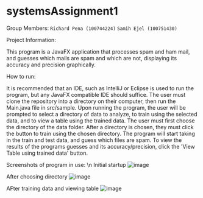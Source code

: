 # systemsAssignment1

Group Members:
`Richard Pena (100744224)`
`Samih Ejel (100751430)`

Project Information:

This program is a JavaFX application that processes spam and ham mail, and guesses which mails are spam and which are not, displaying its accuracy and precision graphically.

How to run:

It is recommended that an IDE, such as IntelliJ or Eclipse is used to run the program, but any JavaFX compatible IDE should suffice.
The user must clone the repository into a directory on their computer, then run the Main.java file in src/sample.
Upon running the program, the user will be prompted to select a directory of data to analyze, to train using the selected data, and to view a table using the trained data. 
The user must first choose the directory of the data folder. 
After a directory is chosen, they must click the button to train using the chosen directory. 
The program will start taking in the train and test data, and guess which files are spam. To view the results of the programs guesses and its accuracy/precision, click the 'View Table using trained data' button.

Screenshots of program in use: \n
Initial startup
![image](https://user-images.githubusercontent.com/59979686/110410367-c5dbef00-8056-11eb-9949-c7fab9169f11.png)

After choosing directory
![image](https://user-images.githubusercontent.com/59979686/110410804-7ea22e00-8057-11eb-8e16-ebc57d10eada.png)

AFter training data and viewing table
![image](https://user-images.githubusercontent.com/59979686/110410829-88c42c80-8057-11eb-9c78-daae5a868086.png)



